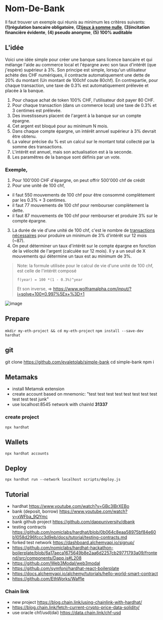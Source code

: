 # Nom-De-Bank

Il faut trouver un exemple qui réunis au minimum les critères suivants: **(1)régulation bancaire obligatoire**, **(2)[jeux à somme nulle](https://fr.wikipedia.org/wiki/Jeu_%C3%A0_somme_nulle)**, **(3)incitation financière évidente**, **(4) pseudo anonyme**, **(5) 100% auditable**

## L'idée

Voici une idée simple pour créer une banque sans licence bancaire et qui mélange l'aide au commerce local et l'épargne avec son taux d'intérêt (que j'espère) supérieur à 3%. Son principe est simple, lorsqu'un utilisateur achète des CHF numériques, il contracte automatiquement une dette de 20% du montant (Un montant de 100chf coute 80chf). En contrepartie, pour chaque transaction, une taxe de 0.3% est automatiquement prélevée et placée à la banque. 


1. Pour chaque achat de token 100% CHF, l'utilisateur doit payer 80 CHF.
2. Pour chaque transaction (dans un commerce local) une taxe de 0.3% et 3 centimes est prélevée. 
3. Des investisseurs placent de l'argent à la banque sur un compte épargne.
4. Cet argent est bloqué pour au minimum N mois.
5. Dans chaque compte épargne, un intérêt annuel supérieur à 3% devrait être obtenu.
6. La valeur précise du % est un calcul sur le montant total collecté par la somme des transactions.
7. L'intérêt est annuel, mais son actualisation est à la seconde.
8. Les paramêtres de la banque sont définis par un vote.

### Exemple,
1. Pour 100'000 CHF d'épargne, on peut offrir 500'000 chf de crédit
2. Pour une unité de 100 chf, 
  * il faut 550 mouvements de 100 chf pour être consommé complètement par les 0.3% + 3 centimes.
  * il faut 77 mouvements de 100 chf pour rembourser complètement la dette.
  * il faut 87 mouvements de 100 chf pour rembourser et produire 3% sur le compte épargne.
3. La durée de vie d'une unité de 100 chf, c'est le nombre de [transactions nécessaires](https://www.wolframalpha.com/input/?i=solve+100*0.997%5Ex+%3D+77) pour produire un minimum de 3% d'intérêt sur 12 mois (~87).
3. On peut déterminer un taux d'intérêt sur le compte épargne en fonction de la vélocité de l'argent (calculée sur 12 mois). Il y a un seuil de X mouvements qui détermine un taux est au minimum de 3%.

> Note: la formule utilisée pour le calcul de vie d'une unité de 100 chf, est celle de l'intérêt composé 
> 
> `f(year) = 100 *(1 - 0.3%)^year` 
> 
> Et son inverse,
> => https://www.wolframalpha.com/input/?i=solve+100*0.997%5Ex+%3D+1 

![image](https://user-images.githubusercontent.com/1422935/113479644-8e633580-9490-11eb-83db-07215c0ef85f.png)

## Prepare
`mkdir my-eth-project && cd my-eth-project`
`npm install --save-dev hardhat`

## git
  git clone https://github.com/evaletolab/simple-bank
  cd simple-bank
  npm i

## Metamaks
* install Metamsk extension
* create account based on mnemonic: "test test test test test test test test test test test junk"
* use localhost:8545 network with chainId **31337**

### create project

`npx hardhat`

## Wallets
`npx hardhat accounts`

## Deploy

`npx hardhat run --network localhost scripts/deploy.js`


## Tutorial

* hardhat https://www.youtube.com/watch?v=GBc3lBrXEBo
* bank (deposit, borrow) https://www.youtube.com/watch?v=xWFba_9QYmc
* bank github project https://github.com/dappuniversity/dbank
* testing contracts https://github.com/nomiclabs/hardhat/blob/0b064c8eaa58975bf84e60b1058d296fccc3d9eb/docs/tutorial/testing-contracts.md
* forked test network https://dashboard.alchemyapi.io/signup/
* https://github.com/nomiclabs/hardhat-hackathon-boilerplate/blob/6a17aeca1675649b8e2aa6d2257cb29771793a09/frontend/src/components/Dapp.js#L208
* https://github.com/Web3Modal/web3modal
* https://github.com/symfoni/hardhat-react-boilerplate
* https://docs.alchemyapi.io/alchemy/tutorials/hello-world-smart-contract
* https://github.com/EthWorks/Waffle

### Chain link
* new project https://blog.chain.link/using-chainlink-with-hardhat/
* https://blog.chain.link/fetch-current-crypto-price-data-solidity/
* use oracle chf/usd(dai) https://data.chain.link/chf-usd
